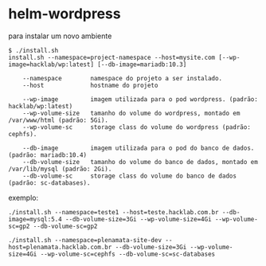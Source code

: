 # helm-wordpress

para instalar um novo ambiente

```
$ ./install.sh
install.sh --namespace=project-namespace --host=mysite.com [--wp-image=hacklab/wp:latest] [--db-image=mariadb:10.3]

    --namespace        namespace do projeto a ser instalado.
    --host             hostname do projeto
    
    --wp-image         imagem utilizada para o pod wordpress. (padrão: hacklab/wp:latest)
    --wp-volume-size   tamanho do volume do wordpress, montado em /var/www/html (padrão: 5Gi).
    --wp-volume-sc     storage class do volume do wordpress (padrão: cephfs).

    --db-image         imagem utilizada para o pod do banco de dados. (padrão: mariadb:10.4)
    --db-volume-size   tamanho do volume do banco de dados, montado em /var/lib/mysql (padrão: 2Gi).
    --db-volume-sc     storage class do volume do banco de dados (padrão: sc-databases).
```

exemplo:
```
./install.sh --namespace=teste1 --host=teste.hacklab.com.br --db-image=mysql:5.4 --db-volume-size=3Gi --wp-volume-size=4Gi --wp-volume-sc=gp2 --db-volume-sc=gp2
```

	./install.sh --namespace=plenamata-site-dev --host=plenamata.hacklab.com.br --db-volume-size=3Gi --wp-volume-size=4Gi --wp-volume-sc=cephfs --db-volume-sc=sc-databases
    